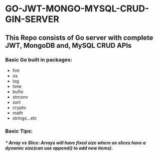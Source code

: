 # GO-JWT-MONGO-MYSQL-CRUD-GIN-SERVER

## This Repo consists of Go server with complete JWT, MongoDB and, MySQL CRUD APIs


### Basic Go built in packages:
  * fmt
  * os
  * log
  * time
  * bufio
  * strconv
  * sort
  * crypto
  * math
  * strings...etc

### Basic Tips:
##### * Array vs Slice: Arrays will have fixed size where as slices have a dynamic size(can use append() to add new items).
